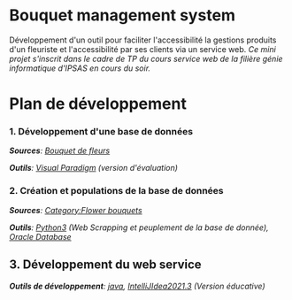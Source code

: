 # Bouquet management system
Développement d'un outil pour faciliter l'accessibilité la gestions produits d'un fleuriste et l'accessibilité par ses clients via un service web.
*Ce mini projet s'inscrit dans le cadre de TP du cours service web  de la filière génie informatique d'IPSAS en cours du soir.*

# Plan de développement
### 1. Développement d'une base de données

***Sources**: [Bouquet de fleurs](https://fr.wikipedia.org/wiki/Bouquet_de_fleurs)*

***Outils**: [Visual Paradigm](https://www.visual-paradigm.com/) (version d'évaluation)*

### 2. Création et populations de la base de données

***Sources**: [Category:Flower bouquets](https://commons.wikimedia.org/wiki/Category:Flower_bouquets?uselang=fr)*

***Outils**: [Python3]() (Web Scrapping et peuplement de la base de donnée), [Oracle Database]()*

## 3. Développement du web service

***Outils de développement**: [java](), [IntelliJIdea2021.3]() (Version éducative)*
